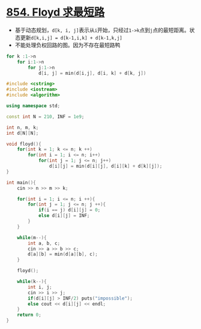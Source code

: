 # [854. Floyd 求最短路](https://www.acwing.com/problem/content/856/)

- 基于动态规划，`d[k, i, j]`表示从`i`开始，只经过`1->k`点到`j`点的最短距离。状态更新`d[k,i,j] = d[k-1,i,k] + d[k-1,k,j]`
- 不能处理负权回路的图。因为不存在最短路鸭

```c++
for k :1->n
    for i:1->n
        for j:1->n
            d[i, j] = min(d[i,j], d[i, k] + d[k, j])
```

```c++
#include <cstring>
#include <iostream>
#include <algorithm>

using namespace std;

const int N = 210, INF = 1e9;

int n, m, k;
int d[N][N];

void floyd(){
    for(int k = 1; k <= n; k ++)
        for(int i = 1; i <= n; i++)
            for(int j = 1; j <= n; j++)
                d[i][j] = min(d[i][j], d[i][k] + d[k][j]);
}

int main(){
    cin >> n >> m >> k;

    for(int i = 1; i <= n; i ++){
        for(int j = 1; j <= n; j ++){
            if(i == j) d[i][j] = 0;
            else d[i][j] = INF;
        }
    }

    while(m--){
        int a, b, c;
        cin >> a >> b >> c;
        d[a][b] = min(d[a][b], c);
    }

    floyd();

    while(k--){
        int i, j;
        cin >> i >> j;
        if(d[i][j] > INF/2) puts("impossible");
        else cout << d[i][j] << endl;
    }
    return 0;
}
```

